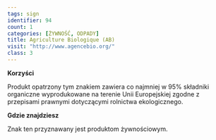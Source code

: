 ```yaml
---
tags: sign
identifier: 94
count: 1
categories: [ŻYWNOŚĆ, ODPADY]
title: Agriculture Biologique (AB)
visit: "http://www.agencebio.org/"
class: 3
---
```

**Korzyści**

Produkt opatrzony tym znakiem zawiera co najmniej w 95% składniki organiczne wyprodukowane na terenie Unii Europejskiej zgodne z przepisami prawnymi dotyczącymi rolnictwa ekologicznego.

**Gdzie znajdziesz**

Znak ten przyznawany jest produktom żywnościowym.
